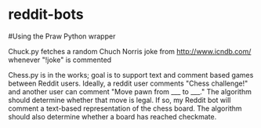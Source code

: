 # reddit-bots
#Using the Praw Python wrapper

Chuck.py fetches a random Chuch Norris joke from http://www.icndb.com/ whenever "!joke" is commented

Chess.py is in the works; goal is to support text and comment based games between Reddit users.
Ideally, a reddit user comments "Chess challenge!" and another user can comment "Move pawn from ___ to ___."
The algorithm should determine whether that move is legal. If so, my Reddit bot will comment a text-based representation of the chess board.
The algorithm should also determine whether a board has reached checkmate.
